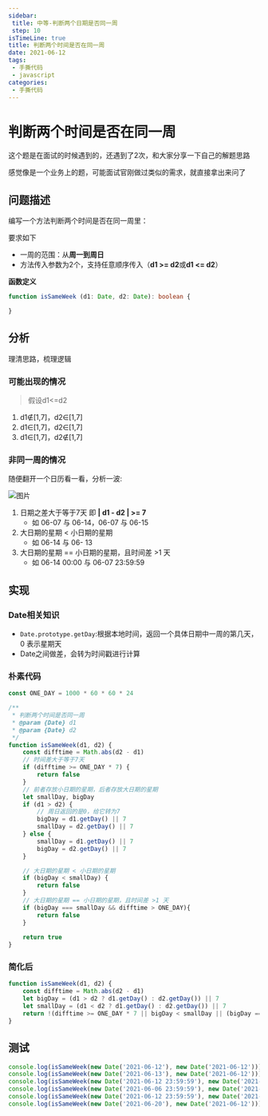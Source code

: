 ```yaml
---
sidebar:
 title: 中等-判断两个日期是否同一周
 step: 10
isTimeLine: true
title: 判断两个时间是否在同一周
date: 2021-06-12
tags:
 - 手撕代码
 - javascript
categories:
 - 手撕代码
---
```

# 判断两个时间是否在同一周

这个题是在面试的时候遇到的，还遇到了2次，和大家分享一下自己的解题思路

感觉像是一个业务上的题，可能面试官刚做过类似的需求，就直接拿出来问了

## 问题描述
编写一个方法判断两个时间是否在同一周里：

要求如下
* 一周的范围：从**周一到周日**
* 方法传入参数为2个，支持任意顺序传入（**d1 >= d2**或**d1 <= d2**）

**函数定义**

```ts
function isSameWeek (d1: Date, d2: Date): boolean {

}
```

## 分析
理清思路，梳理逻辑

### 可能出现的情况
>假设d1<=d2

1. d1∉[1,7]，d2∈[1,7]
2. d1∈[1,7]，d2∈[1,7]
3. d1∈[1,7]，d2∉[1,7]

### 非同一周的情况
随便翻开一个日历看一看，分析一波:

![图片](https://img.cdn.sugarat.top/mdImg/MTYyMzQ4NzgwOTAyOA==623487809028)

1. 日期之差大于等于7天 即 **| d1 - d2 | >= 7**
   * 如 06-07 与 06-14，06-07 与 06-15 
2. 大日期的星期 < 小日期的星期
   * 如 06-14 与 06- 13
3. 大日期的星期 == 小日期的星期，且时间差 >1 天
   * 如 06-14 00:00 与 06-07 23:59:59

## 实现
### Date相关知识
* `Date.prototype.getDay`:根据本地时间，返回一个具体日期中一周的第几天，0 表示星期天
* Date之间做差，会转为时间戳进行计算

### 朴素代码
```js
const ONE_DAY = 1000 * 60 * 60 * 24

/**
 * 判断两个时间是否同一周
 * @param {Date} d1 
 * @param {Date} d2 
 */
function isSameWeek(d1, d2) {
    const difftime = Math.abs(d2 - d1)
    // 时间差大于等于7天
    if (difftime >= ONE_DAY * 7) {
        return false
    }
    // 前者存放小日期的星期，后者存放大日期的星期
    let smallDay, bigDay
    if (d1 > d2) {
        // 周日返回的是0，给它转为7
        bigDay = d1.getDay() || 7
        smallDay = d2.getDay() || 7
    } else {
        smallDay = d1.getDay() || 7
        bigDay = d2.getDay() || 7
    }

    // 大日期的星期 < 小日期的星期
    if (bigDay < smallDay) {
        return false
    }
    // 大日期的星期 == 小日期的星期，且时间差 >1 天
    if (bigDay === smallDay && difftime > ONE_DAY){
        return false
    }
    
    return true
}
```

### 简化后
```js
function isSameWeek(d1, d2) {
    const difftime = Math.abs(d2 - d1)
    let bigDay = (d1 > d2 ? d1.getDay() : d2.getDay()) || 7
    let smallDay = (d1 < d2 ? d1.getDay() : d2.getDay()) || 7
    return !(difftime >= ONE_DAY * 7 || bigDay < smallDay || (bigDay === smallDay && difftime > ONE_DAY))
}
```
## 测试
```js
console.log(isSameWeek(new Date('2021-06-12'), new Date('2021-06-12')));  // true  
console.log(isSameWeek(new Date('2021-06-13'), new Date('2021-06-12')));  // true  
console.log(isSameWeek(new Date('2021-06-12 23:59:59'), new Date('2021-06-07')));  // true  
console.log(isSameWeek(new Date('2021-06-06 23:59:59'), new Date('2021-06-12')));  // false  
console.log(isSameWeek(new Date('2021-06-12 23:59:59'), new Date('2021-06-19')));  // false  
console.log(isSameWeek(new Date('2021-06-20'), new Date('2021-06-12')));  // false  
```
<comment/>